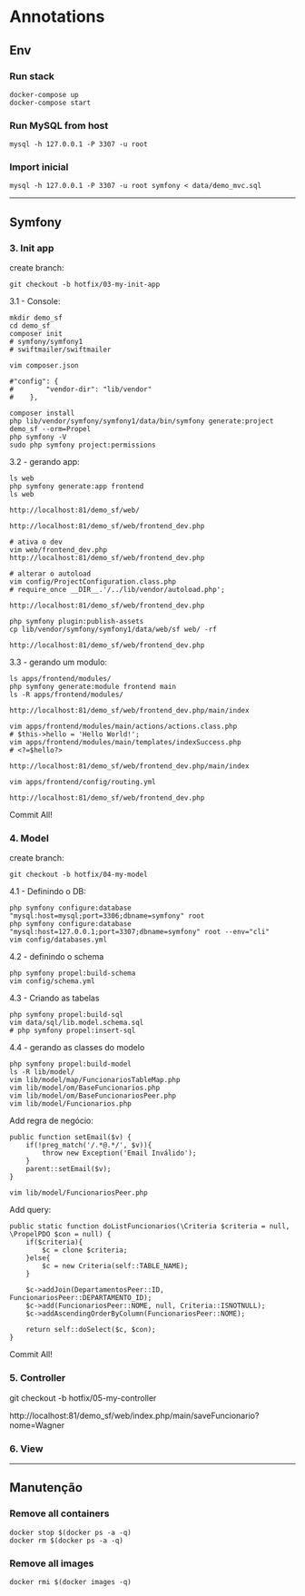 # Annotations

## Env

### Run stack

```
docker-compose up
docker-compose start
```

### Run MySQL from host

```
mysql -h 127.0.0.1 -P 3307 -u root
```

### Import inicial

```
mysql -h 127.0.0.1 -P 3307 -u root symfony < data/demo_mvc.sql
```

---------------

## Symfony

### 3. Init app

create branch:
```
git checkout -b hotfix/03-my-init-app
```

3.1 - Console:

```
mkdir demo_sf
cd demo_sf
composer init
# symfony/symfony1
# swiftmailer/swiftmailer

vim composer.json

#"config": {
#        "vendor-dir": "lib/vendor"
#    },

composer install
php lib/vendor/symfony/symfony1/data/bin/symfony generate:project demo_sf --orm=Propel
php symfony -V
sudo php symfony project:permissions
```


3.2 - gerando app:

```
ls web
php symfony generate:app frontend
ls web

http://localhost:81/demo_sf/web/

http://localhost:81/demo_sf/web/frontend_dev.php

# ativa o dev
vim web/frontend_dev.php 
http://localhost:81/demo_sf/web/frontend_dev.php

# alterar o autoload
vim config/ProjectConfiguration.class.php
# require_once __DIR__.'/../lib/vendor/autoload.php';

http://localhost:81/demo_sf/web/frontend_dev.php

php symfony plugin:publish-assets
cp lib/vendor/symfony/symfony1/data/web/sf web/ -rf

http://localhost:81/demo_sf/web/frontend_dev.php
```


3.3 - gerando um modulo:

```
ls apps/frontend/modules/
php symfony generate:module frontend main
ls -R apps/frontend/modules/

http://localhost:81/demo_sf/web/frontend_dev.php/main/index

vim apps/frontend/modules/main/actions/actions.class.php
# $this->hello = 'Hello World!';
vim apps/frontend/modules/main/templates/indexSuccess.php
# <?=$hello?>

http://localhost:81/demo_sf/web/frontend_dev.php/main/index

vim apps/frontend/config/routing.yml

http://localhost:81/demo_sf/web/frontend_dev.php
```

Commit All!


### 4. Model

create branch:
```
git checkout -b hotfix/04-my-model
```

4.1 - Definindo o DB:

```
php symfony configure:database "mysql:host=mysql;port=3306;dbname=symfony" root
php symfony configure:database "mysql:host=127.0.0.1;port=3307;dbname=symfony" root --env="cli"
vim config/databases.yml
```

4.2 - definindo o schema
```
php symfony propel:build-schema
vim config/schema.yml
```

4.3 - Criando as tabelas
```
php symfony propel:build-sql
vim data/sql/lib.model.schema.sql
# php symfony propel:insert-sql
```

4.4 - gerando as classes do modelo
```
php symfony propel:build-model
ls -R lib/model/
vim lib/model/map/FuncionariosTableMap.php
vim lib/model/om/BaseFuncionarios.php
vim lib/model/om/BaseFuncionariosPeer.php
vim lib/model/Funcionarios.php
```

Add regra de negócio:
```
public function setEmail($v) {
    if(!preg_match('/.*@.*/', $v)){
        throw new Exception('Email Inválido');
    }
    parent::setEmail($v);
}
```


```
vim lib/model/FuncionariosPeer.php
```

Add query:
```
public static function doListFuncionarios(\Criteria $criteria = null, \PropelPDO $con = null) {
    if($criteria){
        $c = clone $criteria;
    }else{
        $c = new Criteria(self::TABLE_NAME);
    }
    
    $c->addJoin(DepartamentosPeer::ID, FuncionariosPeer::DEPARTAMENTO_ID);
    $c->add(FuncionariosPeer::NOME, null, Criteria::ISNOTNULL);
    $c->addAscendingOrderByColumn(FuncionariosPeer::NOME);
    
    return self::doSelect($c, $con);        
}
```

Commit All!

### 5. Controller

git checkout -b hotfix/05-my-controller

http://localhost:81/demo_sf/web/index.php/main/saveFuncionario?nome=Wagner



### 6. View



--------------

## Manutenção

### Remove all containers

```
docker stop $(docker ps -a -q)
docker rm $(docker ps -a -q)
```

### Remove all images

```
docker rmi $(docker images -q)
```